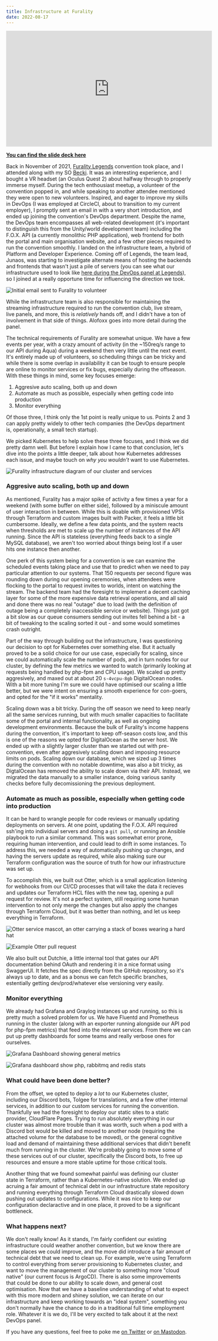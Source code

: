 ```yaml
---
title: Infrastructure at Furality
date: 2022-08-17
---
```


<iframe width="560" height="315" src="https://www.youtube-nocookie.com/embed/_KmcIv6XU3U" title="YouTube video player" frameborder="0" allow="accelerometer; autoplay; clipboard-write; encrypted-media; gyroscope; picture-in-picture" allowfullscreen>
</iframe>

**[You can find the slide deck here](https://docs.google.com/presentation/d/1V2UuCbXzLQaXZrPQq7SapuL-KuBpDxVuAkZhLSigHSA/edit?usp=sharing)**

Back in November of 2021, [Furality
Legends](https://past.furality.org/f4/) convention took place, and I
attended along with my SO [Becki](https://artbybecki.com). It was an
interesting experience, and I bought a VR headset (an Oculus Quest 2)
about halfway through to properly immerse myself. During the tech
enthousiast meetup, a volunteer of the convention popped in, and while
speaking to another attendee mentioned they were open to new volunteers.
Inspired, and eager to improve my skills in DevOps (I was employed at
CircleCI, about to transition to my current employer), I promptly sent
an email in with a very short introduction, and ended up joining the
convention's DevOps department. Despite the name, the DevOps team
encompasses all web-related development (it's important to distinguish
this from the Unity/world development team) including the F.O.X. API (a
currently monolithic PHP application), web frontend for both the portal
and main organisation website, and a few other pieces required to run
the convention smoothly. I landed on the infrastructure team, a hybrid
of Platform and Developer Experience. Coming off of Legends, the team
lead, Junaos, was starting to investigate alternate means of hosting the
backends and frontends that wasn't just a pile of servers (you can see
what our infrastructure used to look like [here during the DevOps panel
at Legends](https://youtu.be/vmmyzFFn_Uo)), so I joined at a really
opportune time for influencing the direction we took.

![Initial email sent to Furality to volunteer](/images/furality-email.png)

While the infrastructure team is also responsible for maintaining the
streaming infrastructure required to run the convention club, live
stream, live panels, and more, this is *relatively* hands off, and I
didn't have a ton of involvement in that side of things. Alofoxx goes
into more detail during the panel.

The technical requirements of Furality are somewhat unique. We have a
few events per year, with a crazy amount of activity (in the \~150req/s
range to our API during Aqua) during a weekend then very little until
the next event. It's entirely made up of volunteers, so scheduling
things can be tricky and while there is some overlap in availability it
can be tough to ensure people are online to monitor services or fix
bugs, especially during the offseason. With these things in mind, some
key focuses emerge:

1.  Aggresive auto scaling, both up and down
2.  Automate as much as possible, especially when getting code into
    production
3.  Monitor everything

Of those three, I think only the 1st point is really unique to us.
Points 2 and 3 can apply pretty widely to other tech companies (the
DevOps department is, operationally, a small tech startup).

We picked Kubernetes to help solve these three focuses, and I think we
did pretty damn well. But before I explain how I came to that
conclusion, let's dive into the points a little deeper, talk about how
Kubernetes addresses each issue, and maybe touch on *why you wouldn't*
want to use Kubernetes.

![Furality infrastructure diagram of our cluster and services](/images/furality-infra-diagram.jpg)

### Aggresive auto scaling, both up and down

As mentioned, Furality has a major spike of activity a few times a year
for a weekend (with some buffer on either side), followed by a miniscule
amount of user interaction in between. While this is doable with
provisioned VPSs through Terraform and custom images built with Packer,
it feels a little bit cumbersome. Ideally, we define a few data points,
and the system reacts when thresholds are met to scale up the number of
instances of the API running. Since the API is stateless (everything
feeds back to a single MySQL database), we aren't too worried about
things being lost if a user hits one instance then another.

One perk of this system being for a convention is we can examine the
scheduled events taking place and use that to predict when we need to
pay particular attention to our systems. That 150 requests per second
figure was rounding down during our opening ceremonies, when attendees
were flocking to the portal to request invites to worlds, intent on
watching the stream. The backend team had the foresight to implement a
decent caching layer for some of the more expensive data retrieval
operations, and all said and done there was no real "outage" due to load
(with the definition of outage being a completely inaccessible service
or website). Things just got a bit slow as our queue consumers sending
out invites fell behind a bit - a bit of tweaking to the scaling sorted
it out - and some would sometimes crash outright.

Part of the way through building out the infrastructure, I was
questioning our decision to opt for Kubernetes over something else. But
it actually proved to be a solid choice for our use case, especially for
scaling, since we could automatically scale the number of pods, and in
turn nodes for our cluster, by defining the few metrics we wanted to
watch (primarily looking at requests being handled by php-fpm and CPU
usage). We scaled up pretty aggresively, and maxed out at about 20
`s-4vcpu-8gb` DigitalOcean nodes. With a bit more tuning I'm sure we
could have optimised our scaling a little better, but we were intent on
ensuring a smooth experience for con-goers, and opted for the "if it
works" mentality.

Scaling down was a bit tricky. During the off season we need to keep
nearly all the same services running, but with much smaller capacities
to facilitate some of the portal and internal functionality, as well as
ongoing development environments. Because the bulk of Furality's income
happens during the convention, it's important to keep off-season costs
low, and this is one of the reasons we opted for DigitalOcean as the
server host. We ended up with a slightly larger cluster than we started
out with pre-convention, even after aggresively scaling down and
imposing resource limits on pods. Scaling down our database, which we
sized up 3 times during the convention with no notable downtime, was
also a bit tricky, as DigtalOcean has removed the ability to scale down
via their API. Instead, we migrated the data manually to a smaller
instance, doing various sanity checks before fully decomissioning the
previous deployment.

### Automate as much as possible, especially when getting code into production

It can be hard to wrangle people for code reviews or manually updating
deployments on servers. At one point, updating the F.O.X. API required
ssh'ing into individual servers and doing a `git pull`, or running an
Ansible playbook to run a similar command. This was somewhat error
prone, requiring human intervention, and could lead to drift in some
instances. To address this, we needed a way of automatically pushing up
changes, and having the servers update as required, while also making
sure our Terraform configuration was the source of truth for how our
infrastructure was set up.

To accomplish this, we built out Otter, which is a small application
listening for webhooks from our CI/CD processes that will take the data
it recieves and updates our Terraform HCL files with the new tag,
opening a pull request for review. It's not a perfect system, still
requiring some human intervention to not only merge the changes but also
apply the changes through Terraform Cloud, but it was better than
nothing, and let us keep everything in Terraform.

![Otter service mascot, an otter carrying a stack of boxes wearing a hard hat](/images/furality-otter.png)

![Example Otter pull request](/images/otter-pr.png)

We also built out Dutchie, a little internal tool that gates our API
documentation behind OAuth and rendering it in a nice format using
SwaggerUI. It fetches the spec directly from the GitHub repository, so
it's always up to date, and as a bonus we can fetch specific branches,
estentially getting dev/prod/whatever else versioning very easily.

### Monitor everything

We already had Grafana and Graylog instances up and running, so this is
pretty much a solved problem for us. We have Fluentd and Prometheus
running in the cluster (along with an exporter running alongside our API
pod for php-fpm metrics) that feed into the relevant services. From
there we can put up pretty dashboards for some teams and really verbose
ones for ourselves.

![Grafana Dashboard showing general metrics](/images/furality-grafana-0.jpg)

![Grafana dashboard show php, rabbitmq and redis stats](/images/furality-grafana-1.jpg)

### What could have been done better?

From the offset, we opted to deploy a *lot* to our Kubernetes cluster,
including our Discord bots, Tolgee for translations, and a few other
internal services, in addition to our custom services for running the
convention. Thankfully we had the foresight to deploy our static sites
to a static provider, CloudFlare Pages. Trying to run absolutely
everything in our cluster was almost more trouble than it was worth,
such when a pod with a Discord bot would be killed and moved to another
node (requiring the attached volume for the database to be moved), or
the general cognitive load and demand of maintaining these additional
services that didn't benefit much from running in the cluster. We're
probably going to move some of these services out of our cluster,
specifically the Discord bots, to free up resources and ensure a more
stable uptime for those critical tools.

Another thing that we found somewhat painful was defining our cluster
state in Terraform, rather than a Kubernetes-native solution. We ended
up acruing a fair amount of technical debt in our infrastructure state
repository and running everything through Terraform Cloud drastically
slowed down pushing out updates to configurations. While it was nice to
keep our configuration declaractive and in one place, it proved to be a
significant bottleneck.

### What happens next?

We don't really know! As it stands, I'm fairly confident our existing
infrastructure could weather another convention, but we know there are
some places we could improve, and the move did introduce a fair amount
of technical debt that we need to clean up. For example, we're using
Terraform to control everything from server provisioning to Kubernetes
cluster, and want to move the management of our cluster to something
more "cloud native" (our current focus is ArgoCD). There is also some
improvements that could be done to our ability to scale down, and
general cost optimisation. Now that we have a baseline understanding of
what to expect with this more modern and shiney solution, we can iterate
on our infrastructure and keep working towards an "ideal system",
something you don't normally have the chance to do in a traditional full
time employment role. Whatever it is we do, I'll be very excited to talk
about it at the next DevOps panel.

If you have any questions, feel free to poke me [on Twitter](https://twitter.com/gmem_)
or [on Mastodon](https://tech.lgbt/@arch).